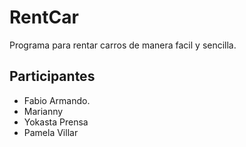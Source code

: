 # RentCar
Programa para rentar carros de manera facil y sencilla.

## Participantes
- Fabio Armando.
- Marianny
- Yokasta Prensa
- Pamela Villar

